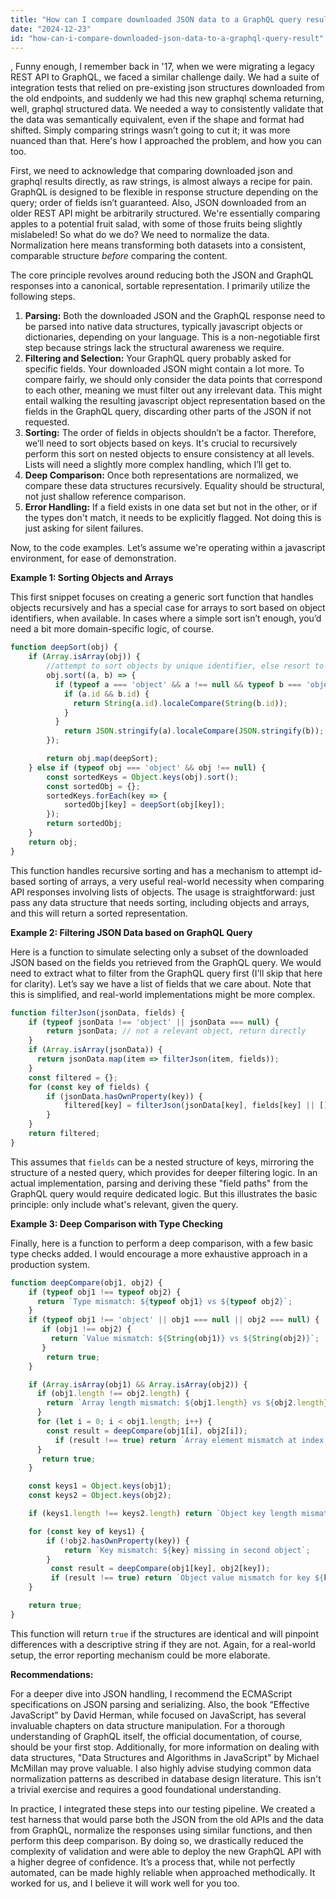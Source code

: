 ```yaml
---
title: "How can I compare downloaded JSON data to a GraphQL query result?"
date: "2024-12-23"
id: "how-can-i-compare-downloaded-json-data-to-a-graphql-query-result"
---
```


,  Funny enough, I remember back in '17, when we were migrating a legacy REST API to GraphQL, we faced a similar challenge daily. We had a suite of integration tests that relied on pre-existing json structures downloaded from the old endpoints, and suddenly we had this new graphql schema returning, well, graphql structured data. We needed a way to consistently validate that the data was semantically equivalent, even if the shape and format had shifted. Simply comparing strings wasn’t going to cut it; it was more nuanced than that. Here's how I approached the problem, and how you can too.

First, we need to acknowledge that comparing downloaded json and graphql results directly, as raw strings, is almost always a recipe for pain. GraphQL is designed to be flexible in response structure depending on the query; order of fields isn’t guaranteed. Also, JSON downloaded from an older REST API might be arbitrarily structured. We're essentially comparing apples to a potential fruit salad, with some of those fruits being slightly mislabeled! So what do we do? We need to normalize the data. Normalization here means transforming both datasets into a consistent, comparable structure *before* comparing the content.

The core principle revolves around reducing both the JSON and GraphQL responses into a canonical, sortable representation. I primarily utilize the following steps.

1.  **Parsing:** Both the downloaded JSON and the GraphQL response need to be parsed into native data structures, typically javascript objects or dictionaries, depending on your language. This is a non-negotiable first step because strings lack the structural awareness we require.
2.  **Filtering and Selection:** Your GraphQL query probably asked for specific fields. Your downloaded JSON might contain a lot more. To compare fairly, we should only consider the data points that correspond to each other, meaning we must filter out any irrelevant data. This might entail walking the resulting javascript object representation based on the fields in the GraphQL query, discarding other parts of the JSON if not requested.
3.  **Sorting:** The order of fields in objects shouldn’t be a factor. Therefore, we’ll need to sort objects based on keys. It's crucial to recursively perform this sort on nested objects to ensure consistency at all levels. Lists will need a slightly more complex handling, which I’ll get to.
4.  **Deep Comparison:** Once both representations are normalized, we compare these data structures recursively. Equality should be structural, not just shallow reference comparison.
5.  **Error Handling:** If a field exists in one data set but not in the other, or if the types don't match, it needs to be explicitly flagged. Not doing this is just asking for silent failures.

Now, to the code examples. Let’s assume we're operating within a javascript environment, for ease of demonstration.

**Example 1: Sorting Objects and Arrays**

This first snippet focuses on creating a generic sort function that handles objects recursively and has a special case for arrays to sort based on object identifiers, when available. In cases where a simple sort isn’t enough, you’d need a bit more domain-specific logic, of course.

```javascript
function deepSort(obj) {
    if (Array.isArray(obj)) {
        //attempt to sort objects by unique identifier, else resort to string sort.
        obj.sort((a, b) => {
          if (typeof a === 'object' && a !== null && typeof b === 'object' && b !== null) {
            if (a.id && b.id) {
              return String(a.id).localeCompare(String(b.id));
            }
          }
            return JSON.stringify(a).localeCompare(JSON.stringify(b));
        });

        return obj.map(deepSort);
    } else if (typeof obj === 'object' && obj !== null) {
        const sortedKeys = Object.keys(obj).sort();
        const sortedObj = {};
        sortedKeys.forEach(key => {
            sortedObj[key] = deepSort(obj[key]);
        });
        return sortedObj;
    }
    return obj;
}
```

This function handles recursive sorting and has a mechanism to attempt id-based sorting of arrays, a very useful real-world necessity when comparing API responses involving lists of objects. The usage is straightforward: just pass any data structure that needs sorting, including objects and arrays, and this will return a sorted representation.

**Example 2: Filtering JSON Data based on GraphQL Query**

Here is a function to simulate selecting only a subset of the downloaded JSON based on the fields you retrieved from the GraphQL query. We would need to extract what to filter from the GraphQL query first (I'll skip that here for clarity). Let’s say we have a list of fields that we care about. Note that this is simplified, and real-world implementations might be more complex.

```javascript
function filterJson(jsonData, fields) {
    if (typeof jsonData !== 'object' || jsonData === null) {
        return jsonData; // not a relevant object, return directly
    }
    if (Array.isArray(jsonData)) {
      return jsonData.map(item => filterJson(item, fields));
    }
    const filtered = {};
    for (const key of fields) {
        if (jsonData.hasOwnProperty(key)) {
            filtered[key] = filterJson(jsonData[key], fields[key] || []);
        }
    }
    return filtered;
}
```

This assumes that `fields` can be a nested structure of keys, mirroring the structure of a nested query, which provides for deeper filtering logic. In an actual implementation, parsing and deriving these "field paths" from the GraphQL query would require dedicated logic. But this illustrates the basic principle: only include what's relevant, given the query.

**Example 3: Deep Comparison with Type Checking**

Finally, here is a function to perform a deep comparison, with a few basic type checks added. I would encourage a more exhaustive approach in a production system.

```javascript
function deepCompare(obj1, obj2) {
    if (typeof obj1 !== typeof obj2) {
      return `Type mismatch: ${typeof obj1} vs ${typeof obj2}`;
    }
    if (typeof obj1 !== 'object' || obj1 === null || obj2 === null) {
       if (obj1 !== obj2) {
         return `Value mismatch: ${String(obj1)} vs ${String(obj2)}`;
       }
        return true;
    }

    if (Array.isArray(obj1) && Array.isArray(obj2)) {
      if (obj1.length !== obj2.length) {
        return `Array length mismatch: ${obj1.length} vs ${obj2.length}`;
      }
      for (let i = 0; i < obj1.length; i++) {
        const result = deepCompare(obj1[i], obj2[i]);
          if (result !== true) return `Array element mismatch at index ${i}: ${result}`;
      }
       return true;
    }

    const keys1 = Object.keys(obj1);
    const keys2 = Object.keys(obj2);

    if (keys1.length !== keys2.length) return `Object key length mismatch: ${keys1.length} vs ${keys2.length}`;

    for (const key of keys1) {
        if (!obj2.hasOwnProperty(key)) {
            return `Key mismatch: ${key} missing in second object`;
        }
         const result = deepCompare(obj1[key], obj2[key]);
         if (result !== true) return `Object value mismatch for key ${key}: ${result}`;
    }

    return true;
}
```

This function will return `true` if the structures are identical and will pinpoint differences with a descriptive string if they are not. Again, for a real-world setup, the error reporting mechanism could be more elaborate.

**Recommendations:**

For a deeper dive into JSON handling, I recommend the ECMAScript specifications on JSON parsing and serializing. Also, the book “Effective JavaScript” by David Herman, while focused on JavaScript, has several invaluable chapters on data structure manipulation. For a thorough understanding of GraphQL itself, the official documentation, of course, should be your first stop. Additionally, for more information on dealing with data structures, "Data Structures and Algorithms in JavaScript" by Michael McMillan may prove valuable. I also highly advise studying common data normalization patterns as described in database design literature. This isn't a trivial exercise and requires a good foundational understanding.

In practice, I integrated these steps into our testing pipeline. We created a test harness that would parse both the JSON from the old APIs and the data from GraphQL, normalize the responses using similar functions, and then perform this deep comparison. By doing so, we drastically reduced the complexity of validation and were able to deploy the new GraphQL API with a higher degree of confidence. It’s a process that, while not perfectly automated, can be made highly reliable when approached methodically. It worked for us, and I believe it will work well for you too.
